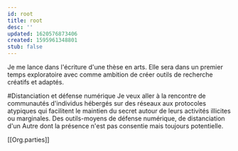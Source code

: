 ```yaml
---
id: root
title: root
desc: ''
updated: 1620576873406
created: 1595961348801
stub: false
---
```


Je me lance dans l'écriture d'une thèse en arts. 
Elle sera dans un premier temps exploratoire avec comme ambition de créer outils de recherche créatifs et adaptés. 

#Distanciation et défense numérique
Je veux aller à la rencontre de communautés d'individus hébergés sur des réseaux aux protocoles atypiques qui facilitent le maintien du secret autour de leurs activités illicites ou marginales. Des outils-moyens de défense numérique, de distanciation d'un Autre dont la présence n'est pas consentie mais toujours potentielle.



[[Org.parties]]
